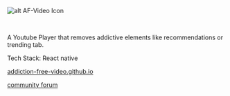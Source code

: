 ![alt AF-Video Icon](https://addiction-free-video.github.io/assets/banner.jpg)

&nbsp;
&nbsp;

A Youtube Player that removes addictive elements like recommendations or trending tab.

Tech Stack: React native

[addiction-free-video.github.io](https://addiction-free-video.github.io/)

[community forum](https://addiction-free-video.tribe.so/)
